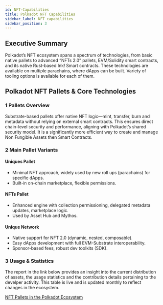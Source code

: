 ```yaml
---
id: NFT-Capabilities
title: Polkadot NFT Capabilities
sidebar_label: NFT capabilities
sidebar_position: 3
---
```


## Executive Summary

Polkadot’s NFT ecosystem spans a spectrum of technologies, from basic native pallets to advanced “NFTs 2.0” pallets, EVM/Solidity smart contracts, and its native Rust-based Ink! Smart contracts. These technologies are available on multiple parachains, where dApps can be built. Variety of tooling options is available for each of them.

## Polkadot NFT Pallets & Core Technologies

### 1 Pallets Overview

Substrate-based pallets offer native NFT logic—mint, transfer, burn and metadata without relying on external smart contracts. This ensures direct chain-level security and performance, aligning with Polkadot’s shared security model. It is a significantly more efficient way to create and manage Non Fungible Assets then Smart Contracts.

### 2 Main Pallet Variants

#### Uniques Pallet
- Minimal NFT approach, widely used by new roll ups (parachains) for specific dApps.
- Built-in on-chain marketplace, flexible permissions.

#### NFTs Pallet
- Enhanced engine with collection permissioning, delegated metadata updates, marketplace logic.
- Used by Asset Hub and Mythos.

#### Unique Network
- Native support for NFT 2.0 (dynamic, nested, composable).
- Easy dApps development with full EVM-Substrate interoperability.
- Sponsor-based fees, robust dev toolkits (SDK).

### 3 Usage & Statistics

The report in the link below provides an insight into the current distribution of assets, the usage statistics and the contribution details pertaining to the develper activity. This table is live and is updated monthly to reflect changes in the ecosystem.

[NFT Pallets in the Polkadot Ecosystem](https://docs.google.com/spreadsheets/d/1BhlmF9BUw0z6B5qBAqC3j_NMZ0dbhenvgFNFIo4oPhQ/edit?usp=sharing)

